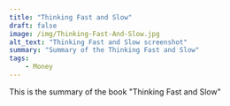 ```yaml
---
title: "Thinking Fast and Slow"
draft: false
image: /img/Thinking-Fast-And-Slow.jpg
alt_text: "Thinking Fast and Slow screenshot"
summary: "Summary of the Thinking Fast and Slow"
tags:
    - Money
---
```

This is the summary of the book "Thinking Fast and Slow"